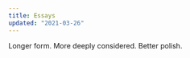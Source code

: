 ```yaml
---
title: Essays
updated: "2021-03-26"
---
```


<p class="subtitle is-size-5 is-italic">Longer form. More deeply considered. Better polish.</p>